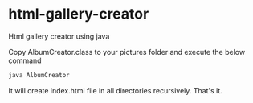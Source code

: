 # html-gallery-creator
Html gallery creator using java

Copy AlbumCreator.class to your pictures folder and execute the below  command
```java
java AlbumCreator
```

It will create index.html file in all directories recursively. That's it.
